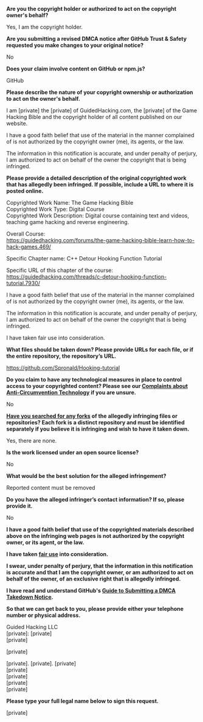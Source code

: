 **Are you the copyright holder or authorized to act on the copyright owner's behalf?**

Yes, I am the copyright holder.

**Are you submitting a revised DMCA notice after GitHub Trust & Safety requested you make changes to your original notice?**

No

**Does your claim involve content on GitHub or npm.js?**

GitHub

**Please describe the nature of your copyright ownership or authorization to act on the owner's behalf.**

I am [private] the [private] of GuidedHacking.com, the [private] of the Game Hacking Bible and the copyright holder of all content published on our website.

I have a good faith belief that use of the material in the manner complained of is not authorized by the copyright owner (me), its agents, or the law.

The information in this notification is accurate, and under penalty of perjury, I am authorized to act on behalf of the owner the copyright that is being infringed.

**Please provide a detailed description of the original copyrighted work that has allegedly been infringed. If possible, include a URL to where it is posted online.**

Copyrighted Work Name: The Game Hacking Bible  
Copyrighted Work Type: Digital Course  
Copyrighted Work Description: Digital course containing text and videos, teaching game hacking and reverse engineering.

Overall Course:  
https://guidedhacking.com/forums/the-game-hacking-bible-learn-how-to-hack-games.469/

Specific Chapter name: C++ Detour Hooking Function Tutorial

Specific URL of this chapter of the course:  
https://guidedhacking.com/threads/c-detour-hooking-function-tutorial.7930/

I have a good faith belief that use of the material in the manner complained of is not authorized by the copyright owner (me), its agents, or the law.

The information in this notification is accurate, and under penalty of perjury, I am authorized to act on behalf of the owner the copyright that is being infringed.

I have taken fair use into consideration.

**What files should be taken down? Please provide URLs for each file, or if the entire repository, the repository’s URL.**

https://github.com/Spronald/Hooking-tutorial

**Do you claim to have any technological measures in place to control access to your copyrighted content? Please see our <a href="https://docs.github.com/articles/guide-to-submitting-a-dmca-takedown-notice#complaints-about-anti-circumvention-technology">Complaints about Anti-Circumvention Technology</a> if you are unsure.**

No

**<a href="https://docs.github.com/articles/dmca-takedown-policy#b-what-about-forks-or-whats-a-fork">Have you searched for any forks</a> of the allegedly infringing files or repositories? Each fork is a distinct repository and must be identified separately if you believe it is infringing and wish to have it taken down.**

Yes, there are none.

**Is the work licensed under an open source license?**

No

**What would be the best solution for the alleged infringement?**

Reported content must be removed

**Do you have the alleged infringer’s contact information? If so, please provide it.**

No

**I have a good faith belief that use of the copyrighted materials described above on the infringing web pages is not authorized by the copyright owner, or its agent, or the law.**

**I have taken <a href="https://www.lumendatabase.org/topics/22">fair use</a> into consideration.**

**I swear, under penalty of perjury, that the information in this notification is accurate and that I am the copyright owner, or am authorized to act on behalf of the owner, of an exclusive right that is allegedly infringed.**

**I have read and understand GitHub's <a href="https://docs.github.com/articles/guide-to-submitting-a-dmca-takedown-notice/">Guide to Submitting a DMCA Takedown Notice</a>.**

**So that we can get back to you, please provide either your telephone number or physical address.**

Guided Hacking LLC  
[private]: [private]  
[private]  

[private]  

[private]. [private]. [private]  
[private]  
[private]  
[private]  
[private]  

**Please type your full legal name below to sign this request.**

[private]  
